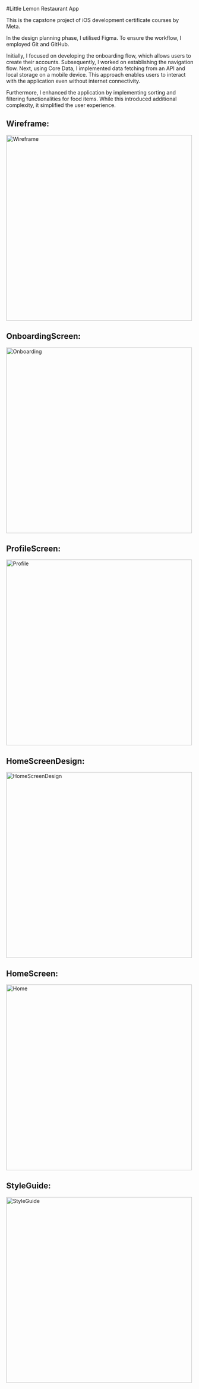 #Little Lemon Restaurant App

This is the capstone project of iOS development certificate courses by Meta.

In the design planning phase, I utilised Figma. To ensure the workflow, I employed Git and GitHub.

Initially, I focused on developing the onboarding flow, which allows users to create their accounts. Subsequently, I worked on establishing the navigation flow. Next, using Core Data, I implemented data fetching from an API and local storage on a mobile device. This approach enables users to interact with the application even without internet connectivity.

Furthermore, I enhanced the application by implementing sorting and filtering functionalities for food items. While this introduced additional complexity, it simplified the user experience.

## Wireframe: 
<img src="assets/Wireframe.png" alt="Wireframe" width="500px">

## OnboardingScreen: 
<img src="assets/Onboarding.png" alt="Onboarding" width="500px">

## ProfileScreen: 
<img src="assets/Profile.png" alt="Profile" width="500px">

## HomeScreenDesign: 
<img src="assets/HomeScreen.png" alt="HomeScreenDesign" width="500px">

## HomeScreen: 
<img src="assets/Home.png" alt="Home" width="500px">

## StyleGuide: 
<img src="assets/StyleGuide.png" alt="StyleGuide" width="500px">

